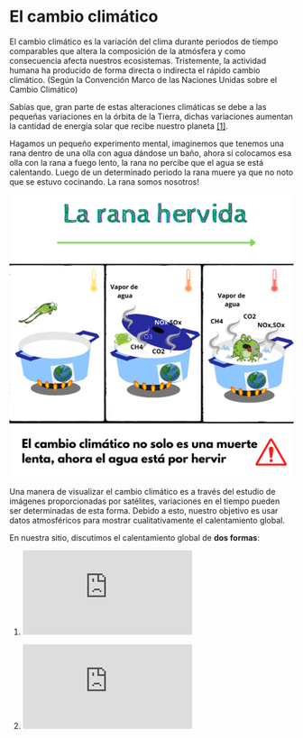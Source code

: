 # El cambio climático

El cambio climático es la variación del clima durante periodos de tiempo comparables que altera la composición de la atmósfera y como consecuencia afecta nuestros ecosistemas. Tristemente, la actividad humana ha producido de forma directa o indirecta el rápido cambio climático. (Según la Convención Marco de las Naciones Unidas sobre el Cambio Climático)

Sabías que, gran parte de estas alteraciones climáticas se debe a  las pequeñas variaciones en la órbita de la Tierra, dichas variaciones aumentan la cantidad de energía solar que recibe nuestro planeta [[1]](https://climate.nasa.gov/evidence/). 

Hagamos un pequeño experimento mental, imaginemos que tenemos una rana dentro de una olla con agua dándose un baño, ahora si colocamos esa olla con la rana a fuego lento, la rana no percibe que el agua se está calentando. Luego de un determinado periodo la rana muere ya que no noto que se estuvo cocinando. La rana somos nosotros!

![comparacao!](/anexos/Rana_hervida.png) 

Una manera de visualizar el cambio climático es a través del estudio de imágenes proporcionadas por satélites, variaciones en el tiempo pueden ser determinadas de esta forma. Debido a esto, nuestro objetivo es usar datos atmosféricos para mostrar cualitativamente el calentamiento global.

En nuestra sitio, discutimos el calentamiento global de **dos formas**:

1. ![Ilustrando e discutiendo conceptos del clima](https://rupof.github.io/CO-Afina2022_reto6/discusion_amplia.html) 

2. ![Tratando computacionalmente los datos de imagenes satelitales proporcionados por el hackathon](https://rupof.github.io/CO-Afina2022_reto6/discusion_tecnica.html)
